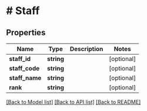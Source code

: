 # # Staff

## Properties

Name | Type | Description | Notes
------------ | ------------- | ------------- | -------------
**staff_id** | **string** |  | [optional]
**staff_code** | **string** |  | [optional]
**staff_name** | **string** |  | [optional]
**rank** | **string** |  | [optional]

[[Back to Model list]](../../README.md#models) [[Back to API list]](../../README.md#endpoints) [[Back to README]](../../README.md)
